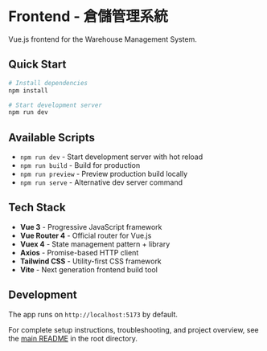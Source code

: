 # Frontend - 倉儲管理系統

Vue.js frontend for the Warehouse Management System.

## Quick Start

```bash
# Install dependencies
npm install

# Start development server
npm run dev
```

## Available Scripts

- `npm run dev` - Start development server with hot reload
- `npm run build` - Build for production  
- `npm run preview` - Preview production build locally
- `npm run serve` - Alternative dev server command

## Tech Stack

- **Vue 3** - Progressive JavaScript framework
- **Vue Router 4** - Official router for Vue.js
- **Vuex 4** - State management pattern + library
- **Axios** - Promise-based HTTP client
- **Tailwind CSS** - Utility-first CSS framework
- **Vite** - Next generation frontend build tool

## Development

The app runs on `http://localhost:5173` by default.

For complete setup instructions, troubleshooting, and project overview, see the [main README](../README.md) in the root directory.
